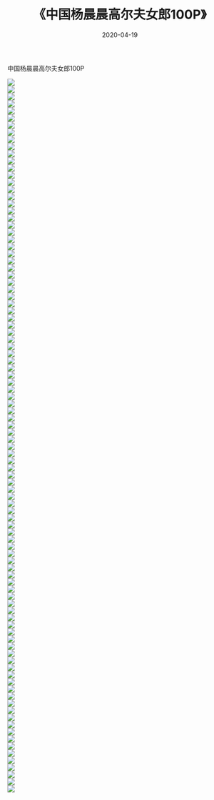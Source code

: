 ﻿---
layout: post
title:  《中国杨晨晨高尔夫女郎100P》
date:   2020-04-19
img: http://img.660000.xyz/Sharelink/性感/2020/中国杨晨晨高尔夫女郎100P/000.jpg
categories: [美女, 清纯, 唯美]
---

中国杨晨晨高尔夫女郎100P

  ![](http://img.660000.xyz/Sharelink/性感/2020/中国杨晨晨高尔夫女郎100P/001.jpg) <br> ![](http://img.660000.xyz/Sharelink/性感/2020/中国杨晨晨高尔夫女郎100P/002.jpg) <br> ![](http://img.660000.xyz/Sharelink/性感/2020/中国杨晨晨高尔夫女郎100P/003.jpg) <br> ![](http://img.660000.xyz/Sharelink/性感/2020/中国杨晨晨高尔夫女郎100P/004.jpg) <br> ![](http://img.660000.xyz/Sharelink/性感/2020/中国杨晨晨高尔夫女郎100P/005.jpg) <br> ![](http://img.660000.xyz/Sharelink/性感/2020/中国杨晨晨高尔夫女郎100P/006.jpg) <br> ![](http://img.660000.xyz/Sharelink/性感/2020/中国杨晨晨高尔夫女郎100P/007.jpg) <br> ![](http://img.660000.xyz/Sharelink/性感/2020/中国杨晨晨高尔夫女郎100P/008.jpg) <br> ![](http://img.660000.xyz/Sharelink/性感/2020/中国杨晨晨高尔夫女郎100P/009.jpg) <br> ![](http://img.660000.xyz/Sharelink/性感/2020/中国杨晨晨高尔夫女郎100P/010.jpg) <br> ![](http://img.660000.xyz/Sharelink/性感/2020/中国杨晨晨高尔夫女郎100P/011.jpg) <br> ![](http://img.660000.xyz/Sharelink/性感/2020/中国杨晨晨高尔夫女郎100P/012.jpg) <br> ![](http://img.660000.xyz/Sharelink/性感/2020/中国杨晨晨高尔夫女郎100P/013.jpg) <br> ![](http://img.660000.xyz/Sharelink/性感/2020/中国杨晨晨高尔夫女郎100P/014.jpg) <br> ![](http://img.660000.xyz/Sharelink/性感/2020/中国杨晨晨高尔夫女郎100P/015.jpg) <br> ![](http://img.660000.xyz/Sharelink/性感/2020/中国杨晨晨高尔夫女郎100P/016.jpg) <br> ![](http://img.660000.xyz/Sharelink/性感/2020/中国杨晨晨高尔夫女郎100P/017.jpg) <br> ![](http://img.660000.xyz/Sharelink/性感/2020/中国杨晨晨高尔夫女郎100P/018.jpg) <br> ![](http://img.660000.xyz/Sharelink/性感/2020/中国杨晨晨高尔夫女郎100P/019.jpg) <br> ![](http://img.660000.xyz/Sharelink/性感/2020/中国杨晨晨高尔夫女郎100P/020.jpg) <br> ![](http://img.660000.xyz/Sharelink/性感/2020/中国杨晨晨高尔夫女郎100P/021.jpg) <br> ![](http://img.660000.xyz/Sharelink/性感/2020/中国杨晨晨高尔夫女郎100P/022.jpg) <br> ![](http://img.660000.xyz/Sharelink/性感/2020/中国杨晨晨高尔夫女郎100P/023.jpg) <br> ![](http://img.660000.xyz/Sharelink/性感/2020/中国杨晨晨高尔夫女郎100P/024.jpg) <br> ![](http://img.660000.xyz/Sharelink/性感/2020/中国杨晨晨高尔夫女郎100P/025.jpg) <br> ![](http://img.660000.xyz/Sharelink/性感/2020/中国杨晨晨高尔夫女郎100P/026.jpg) <br> ![](http://img.660000.xyz/Sharelink/性感/2020/中国杨晨晨高尔夫女郎100P/027.jpg) <br> ![](http://img.660000.xyz/Sharelink/性感/2020/中国杨晨晨高尔夫女郎100P/028.jpg) <br> ![](http://img.660000.xyz/Sharelink/性感/2020/中国杨晨晨高尔夫女郎100P/029.jpg) <br> ![](http://img.660000.xyz/Sharelink/性感/2020/中国杨晨晨高尔夫女郎100P/030.jpg) <br> ![](http://img.660000.xyz/Sharelink/性感/2020/中国杨晨晨高尔夫女郎100P/031.jpg) <br> ![](http://img.660000.xyz/Sharelink/性感/2020/中国杨晨晨高尔夫女郎100P/032.jpg) <br> ![](http://img.660000.xyz/Sharelink/性感/2020/中国杨晨晨高尔夫女郎100P/033.jpg) <br> ![](http://img.660000.xyz/Sharelink/性感/2020/中国杨晨晨高尔夫女郎100P/034.jpg) <br> ![](http://img.660000.xyz/Sharelink/性感/2020/中国杨晨晨高尔夫女郎100P/035.jpg) <br> ![](http://img.660000.xyz/Sharelink/性感/2020/中国杨晨晨高尔夫女郎100P/036.jpg) <br> ![](http://img.660000.xyz/Sharelink/性感/2020/中国杨晨晨高尔夫女郎100P/037.jpg) <br> ![](http://img.660000.xyz/Sharelink/性感/2020/中国杨晨晨高尔夫女郎100P/038.jpg) <br> ![](http://img.660000.xyz/Sharelink/性感/2020/中国杨晨晨高尔夫女郎100P/039.jpg) <br> ![](http://img.660000.xyz/Sharelink/性感/2020/中国杨晨晨高尔夫女郎100P/040.jpg) <br> ![](http://img.660000.xyz/Sharelink/性感/2020/中国杨晨晨高尔夫女郎100P/041.jpg) <br> ![](http://img.660000.xyz/Sharelink/性感/2020/中国杨晨晨高尔夫女郎100P/042.jpg) <br> ![](http://img.660000.xyz/Sharelink/性感/2020/中国杨晨晨高尔夫女郎100P/043.jpg) <br> ![](http://img.660000.xyz/Sharelink/性感/2020/中国杨晨晨高尔夫女郎100P/044.jpg) <br> ![](http://img.660000.xyz/Sharelink/性感/2020/中国杨晨晨高尔夫女郎100P/045.jpg) <br> ![](http://img.660000.xyz/Sharelink/性感/2020/中国杨晨晨高尔夫女郎100P/046.jpg) <br> ![](http://img.660000.xyz/Sharelink/性感/2020/中国杨晨晨高尔夫女郎100P/047.jpg) <br> ![](http://img.660000.xyz/Sharelink/性感/2020/中国杨晨晨高尔夫女郎100P/048.jpg) <br> ![](http://img.660000.xyz/Sharelink/性感/2020/中国杨晨晨高尔夫女郎100P/049.jpg) <br> ![](http://img.660000.xyz/Sharelink/性感/2020/中国杨晨晨高尔夫女郎100P/050.jpg) <br> ![](http://img.660000.xyz/Sharelink/性感/2020/中国杨晨晨高尔夫女郎100P/051.jpg) <br> ![](http://img.660000.xyz/Sharelink/性感/2020/中国杨晨晨高尔夫女郎100P/052.jpg) <br> ![](http://img.660000.xyz/Sharelink/性感/2020/中国杨晨晨高尔夫女郎100P/053.jpg) <br> ![](http://img.660000.xyz/Sharelink/性感/2020/中国杨晨晨高尔夫女郎100P/054.jpg) <br> ![](http://img.660000.xyz/Sharelink/性感/2020/中国杨晨晨高尔夫女郎100P/055.jpg) <br> ![](http://img.660000.xyz/Sharelink/性感/2020/中国杨晨晨高尔夫女郎100P/056.jpg) <br> ![](http://img.660000.xyz/Sharelink/性感/2020/中国杨晨晨高尔夫女郎100P/057.jpg) <br> ![](http://img.660000.xyz/Sharelink/性感/2020/中国杨晨晨高尔夫女郎100P/058.jpg) <br> ![](http://img.660000.xyz/Sharelink/性感/2020/中国杨晨晨高尔夫女郎100P/059.jpg) <br> ![](http://img.660000.xyz/Sharelink/性感/2020/中国杨晨晨高尔夫女郎100P/060.jpg) <br> ![](http://img.660000.xyz/Sharelink/性感/2020/中国杨晨晨高尔夫女郎100P/061.jpg) <br> ![](http://img.660000.xyz/Sharelink/性感/2020/中国杨晨晨高尔夫女郎100P/062.jpg) <br> ![](http://img.660000.xyz/Sharelink/性感/2020/中国杨晨晨高尔夫女郎100P/063.jpg) <br> ![](http://img.660000.xyz/Sharelink/性感/2020/中国杨晨晨高尔夫女郎100P/064.jpg) <br> ![](http://img.660000.xyz/Sharelink/性感/2020/中国杨晨晨高尔夫女郎100P/065.jpg) <br> ![](http://img.660000.xyz/Sharelink/性感/2020/中国杨晨晨高尔夫女郎100P/066.jpg) <br> ![](http://img.660000.xyz/Sharelink/性感/2020/中国杨晨晨高尔夫女郎100P/067.jpg) <br> ![](http://img.660000.xyz/Sharelink/性感/2020/中国杨晨晨高尔夫女郎100P/068.jpg) <br> ![](http://img.660000.xyz/Sharelink/性感/2020/中国杨晨晨高尔夫女郎100P/069.jpg) <br> ![](http://img.660000.xyz/Sharelink/性感/2020/中国杨晨晨高尔夫女郎100P/070.jpg) <br> ![](http://img.660000.xyz/Sharelink/性感/2020/中国杨晨晨高尔夫女郎100P/071.jpg) <br> ![](http://img.660000.xyz/Sharelink/性感/2020/中国杨晨晨高尔夫女郎100P/072.jpg) <br> ![](http://img.660000.xyz/Sharelink/性感/2020/中国杨晨晨高尔夫女郎100P/073.jpg) <br> ![](http://img.660000.xyz/Sharelink/性感/2020/中国杨晨晨高尔夫女郎100P/074.jpg) <br> ![](http://img.660000.xyz/Sharelink/性感/2020/中国杨晨晨高尔夫女郎100P/075.jpg) <br> ![](http://img.660000.xyz/Sharelink/性感/2020/中国杨晨晨高尔夫女郎100P/076.jpg) <br> ![](http://img.660000.xyz/Sharelink/性感/2020/中国杨晨晨高尔夫女郎100P/077.jpg) <br> ![](http://img.660000.xyz/Sharelink/性感/2020/中国杨晨晨高尔夫女郎100P/078.jpg) <br> ![](http://img.660000.xyz/Sharelink/性感/2020/中国杨晨晨高尔夫女郎100P/079.jpg) <br> ![](http://img.660000.xyz/Sharelink/性感/2020/中国杨晨晨高尔夫女郎100P/080.jpg) <br> ![](http://img.660000.xyz/Sharelink/性感/2020/中国杨晨晨高尔夫女郎100P/081.jpg) <br> ![](http://img.660000.xyz/Sharelink/性感/2020/中国杨晨晨高尔夫女郎100P/082.jpg) <br> ![](http://img.660000.xyz/Sharelink/性感/2020/中国杨晨晨高尔夫女郎100P/083.jpg) <br> ![](http://img.660000.xyz/Sharelink/性感/2020/中国杨晨晨高尔夫女郎100P/084.jpg) <br> ![](http://img.660000.xyz/Sharelink/性感/2020/中国杨晨晨高尔夫女郎100P/085.jpg) <br> ![](http://img.660000.xyz/Sharelink/性感/2020/中国杨晨晨高尔夫女郎100P/086.jpg) <br> ![](http://img.660000.xyz/Sharelink/性感/2020/中国杨晨晨高尔夫女郎100P/087.jpg) <br> ![](http://img.660000.xyz/Sharelink/性感/2020/中国杨晨晨高尔夫女郎100P/088.jpg) <br> ![](http://img.660000.xyz/Sharelink/性感/2020/中国杨晨晨高尔夫女郎100P/089.jpg) <br> ![](http://img.660000.xyz/Sharelink/性感/2020/中国杨晨晨高尔夫女郎100P/090.jpg) <br> ![](http://img.660000.xyz/Sharelink/性感/2020/中国杨晨晨高尔夫女郎100P/091.jpg) <br> ![](http://img.660000.xyz/Sharelink/性感/2020/中国杨晨晨高尔夫女郎100P/092.jpg) <br> ![](http://img.660000.xyz/Sharelink/性感/2020/中国杨晨晨高尔夫女郎100P/093.jpg) <br> ![](http://img.660000.xyz/Sharelink/性感/2020/中国杨晨晨高尔夫女郎100P/094.jpg) <br> ![](http://img.660000.xyz/Sharelink/性感/2020/中国杨晨晨高尔夫女郎100P/095.jpg) <br> ![](http://img.660000.xyz/Sharelink/性感/2020/中国杨晨晨高尔夫女郎100P/096.jpg) <br> ![](http://img.660000.xyz/Sharelink/性感/2020/中国杨晨晨高尔夫女郎100P/097.jpg) <br> ![](http://img.660000.xyz/Sharelink/性感/2020/中国杨晨晨高尔夫女郎100P/098.jpg) <br> ![](http://img.660000.xyz/Sharelink/性感/2020/中国杨晨晨高尔夫女郎100P/099.jpg) <br> ![](http://img.660000.xyz/Sharelink/性感/2020/中国杨晨晨高尔夫女郎100P/100.jpg) <br>